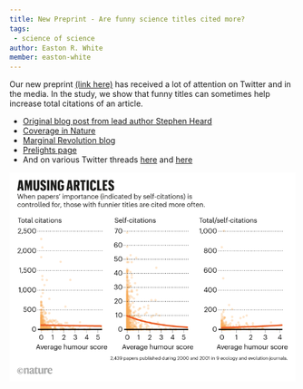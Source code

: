 ```yaml
---
title: New Preprint - Are funny science titles cited more?
tags: 
 - science of science
author: Easton R. White
member: easton-white
---
```



Our new preprint [(link here)](https://www.biorxiv.org/content/10.1101/2022.03.18.484880v1) has  received a lot of attention on Twitter and in the media. In the study, we show that funny titles can sometimes help increase total citations of an article. 

<div data-badge-popover="right" data-badge-type="medium-donut" data-doi="10.1101/2022.03.18.484880 " data-hide-no-mentions="true" class="altmetric-embed"></div>

- [Original blog post from lead author Stephen Heard](https://scientistseessquirrel.wordpress.com/2022/03/22/do-funny-titles-increase-or-decrease-the-impact-of-scientific-papers-new-preprint/)
- [Coverage in Nature](https://www.nature.com/articles/d41586-022-00946-2)
- [Marginal Revolution blog](https://marginalrevolution.com/marginalrevolution/2022/03/humor-and-citations.html)
- [Prelights page](https://prelights.biologists.com/highlights/if-this-title-is-funny-will-you-cite-me-citation-impacts-of-humour-and-other-features-of-article-titles-in-ecology-and-evolution/)
- And on various Twitter threads [here](https://twitter.com/CT_Bergstrom/status/1508491019985186816?s=20&t=h5LKQjhREfoKU8B1kqZN-g) and [here](https://twitter.com/CaulfieldTim/status/1508469587976732675?s=20&t=h5LKQjhREfoKU8B1kqZN-g)


![](/images/blog_post_images/funny_titles.png)



<script type='text/javascript' src='https://d1bxh8uas1mnw7.cloudfront.net/assets/embed.js'></script>


